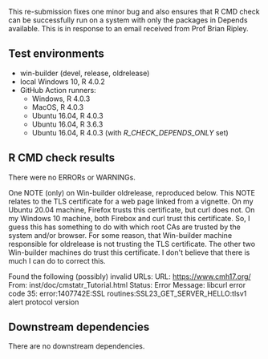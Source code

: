 This re-submission fixes one minor bug and also ensures that
R CMD check can be successfully run on a system with only the
packages in Depends available. This is in response to an email
received from Prof Brian Ripley.


## Test environments
- win-builder (devel, release, oldrelease)
- local Windows 10, R 4.0.2
- GitHub Action runners:
  - Windows, R 4.0.3
  - MacOS, R 4.0.3
  - Ubuntu 16.04, R 4.0.3
  - Ubuntu 16.04, R 3.6.3
  - Ubuntu 16.04, R 4.0.3 (with _R_CHECK_DEPENDS_ONLY_ set)

## R CMD check results
There were no ERRORs or WARNINGs.

One NOTE (only) on Win-builder oldrelease, reproduced below.
This NOTE relates to the TLS certificate for a web page linked from
a vignette. On my Ubuntu 20.04 machine, Firefox trusts this certificate,
but curl does not. On my Windows 10 machine, both Firebox and curl
trust this certificate. So, I guess this has something to do with
which root CAs are trusted by the system and/or browser. For some reason,
that Win-builder machine responsible for oldrelease is not trusting
the TLS certificate. The other two Win-builder machines do trust this
certificate. I don't believe that there is much I can do to correct this.

Found the following (possibly) invalid URLs:
  URL: https://www.cmh17.org/
    From: inst/doc/cmstatr_Tutorial.html
    Status: Error
    Message: libcurl error code 35:
      	error:1407742E:SSL routines:SSL23_GET_SERVER_HELLO:tlsv1 alert protocol version

## Downstream dependencies
There are no downstream dependencies.
